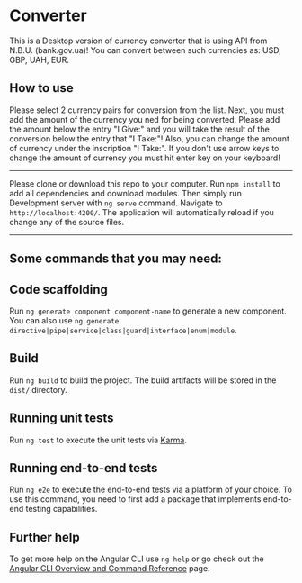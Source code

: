 # Converter
This is a Desktop version of currency convertor that is using API from N.B.U. (bank.gov.ua)!
You can convert between such currencies as: USD, GBP, UAH, EUR.

## How to use
Please select 2 currency pairs for conversion from the list. Next, you must add the amount of the currency you ned for being converted.
Please add the amount below the entry "I Give:" and you will take the result of the conversion below the entry that "I Take:"!
Also, you can change the amount of currency under the inscription "I Take:".
If you don't use arrow keys to change the amount of currency you must hit enter key on your keyboard!
***
Please clone or download this repo to your computer.
Run `npm install` to add all dependencies and download modules.
Then simply run Development server with `ng serve` command. Navigate to `http://localhost:4200/`. The application will automatically reload if you change any of the source files.
***
## Some commands that you may need:
## Code scaffolding

Run `ng generate component component-name` to generate a new component. You can also use `ng generate directive|pipe|service|class|guard|interface|enum|module`.

## Build

Run `ng build` to build the project. The build artifacts will be stored in the `dist/` directory.

## Running unit tests

Run `ng test` to execute the unit tests via [Karma](https://karma-runner.github.io).

## Running end-to-end tests

Run `ng e2e` to execute the end-to-end tests via a platform of your choice. To use this command, you need to first add a package that implements end-to-end testing capabilities.

## Further help

To get more help on the Angular CLI use `ng help` or go check out the [Angular CLI Overview and Command Reference](https://angular.io/cli) page.
